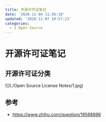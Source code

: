 ```yaml
---
title: 开源许可证笔记
date: '2020-11-04 11:36:10'
updated: '2020-11-07 10:57:23'
categories:
  - 1 Open Source
---
```

# 开源许可证笔记

## 开源许可证分类

![](./Open Source License Notes/1.jpg)

## 参考

- <https://www.zhihu.com/question/19568896>

